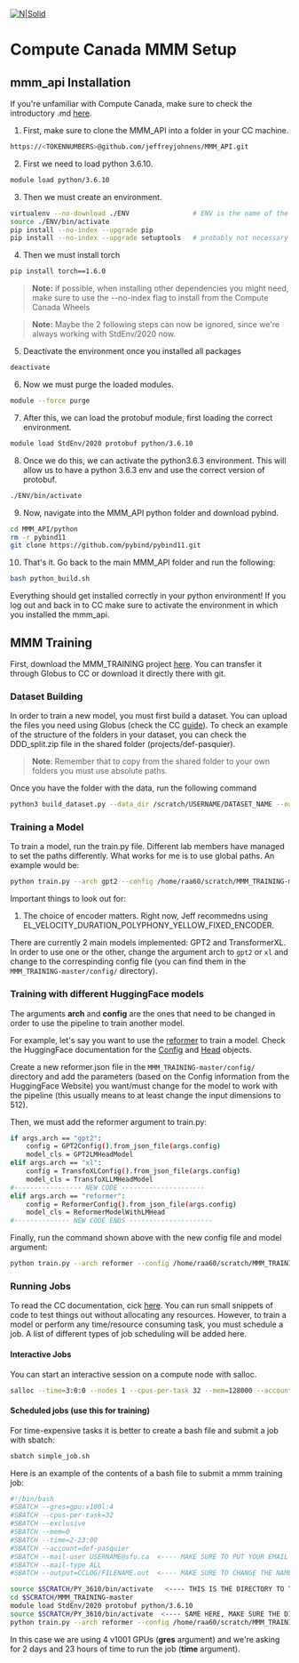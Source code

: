 [![N|Solid](https://drive.google.com/uc?export=view&id=1u4xiWN3s0PAii8zn3-qxJ7wn35tBOypY)](https://metacreation.net/category/projects/)

# Compute Canada MMM Setup
## mmm_api Installation

If you're unfamiliar with Compute Canada, make sure to check the introductory .md [here](https://github.com/FarrasArias/temp_CC_Metalab/blob/main/Compute%20Canada%20Guide.md).

1. First, make sure to clone the MMM_API into a folder in your CC machine.
```sh
https://<TOKENNUMBERS>@github.com/jeffreyjohnens/MMM_API.git
```
2. First we need to load python 3.6.10.
```sh
module load python/3.6.10
```
3. Then we must create an environment.
```sh
virtualenv --no-download ./ENV                # ENV is the name of the environment
source ./ENV/bin/activate
pip install --no-index --upgrade pip          
pip install --no-index --upgrade setuptools   # probably not necessary

```
4. Then we must install torch
```sh
pip install torch==1.6.0
```
> **Note:** if possible, when installing other dependencies you might need, make sure to use the --no-index flag to install from the Compute Canada Wheels

> **Note:** Maybe the 2 following steps can now be ignored, since we're always working with StdEnv/2020 now.

5. Deactivate the environment once you installed all packages
```sh
deactivate
```
6. Now we must purge the loaded modules.
```sh
module --force purge
```
7. After this, we can load the protobuf module, first loading the correct environment.
```sh
module load StdEnv/2020 protobuf python/3.6.10
```
8. Once we do this, we can activate the python3.6.3 environment. This will allow us to have a python 3.6.3 env and use the correct version of protobuf.
```sh
./ENV/bin/activate
```
9. Now, navigate into the MMM_API python folder and download pybind.
```sh
cd MMM_API/python
rm -r pybind11
git clone https://github.com/pybind/pybind11.git
```
10. That's it. Go back to the main MMM_API folder and run the following:
```sh
bash python_build.sh
```
Everything should get installed correctly in your python environment! If you log out and back in to CC make sure to activate the environment in which you installed the mmm_api.

## MMM Training

First, download the MMM_TRAINING project [here](https://gitlab.com/jeffreyjohnens/MMM_TRAINING/-/tree/master/). You can transfer it through Globus to CC or download it directly there with git.

### Dataset Building

In order to train a new model, you must first build a dataset. You can upload the files you need using Globus (check the CC [guide]()). To check an example of the structure of the folders in your dataset, you can check the DDD_split.zip file in the shared folder (projects/def-pasquier). 
> **Note**: Remember that to copy from the shared folder to your own folders you must use absolute paths.

Once you have the folder with the data, run the following command
```sh
python3 build_dataset.py --data_dir /scratch/USERNAME/DATASET_NAME --output /scratch/USERNAME/data.arr --nthreads 40 
```

### Training a Model

To train a model, run the train.py file. Different lab members have managed to set the paths differently. What works for me is to use global paths. An example would be:
```sh
python train.py --arch gpt2 --config /home/raa60/scratch/MMM_TRAINING-master/config/gpt2_tiny.json --encoding EL_VELOCITY_DURATION_POLYPHONY_YELLOW_FIXED_ENCODER --ngpu 4 --dataset /home/raa60/scratch/farrastest_NUM_BARS=4_OPZ_False.arr --batch_size 32 --label DELETE_ME
```
Important things to look out for:
1. The choice of encoder matters. Right now, Jeff recommedns using EL_VELOCITY_DURATION_POLYPHONY_YELLOW_FIXED_ENCODER.

There are currently 2 main models implemented: GPT2 and TransformerXL. In order to use one or the other, change the argument arch to `gpt2` or `xl` and change to the correspinding config file (you can find them in the `MMM_TRAINING-master/config/` directory).

### Training with different HuggingFace models

The arguments **arch** and **config** are the ones that need to be changed in order to use the pipeline to train another model.

For example, let's say you want to use the [reformer](https://huggingface.co/docs/transformers/model_doc/reformer) to train a model. Check the HuggingFace documentation for the [Config](https://huggingface.co/docs/transformers/model_doc/reformer#transformers.ReformerConfig) and [Head](https://huggingface.co/docs/transformers/model_doc/reformer#transformers.ReformerModelWithLMHead) objects. 

Create a new reformer.json file in the `MMM_TRAINING-master/config/` directory and add the parameters (based on the Config information from the HuggingFace Website) you want/must change for the model to work with the pipeline (this usually means to at least change the input dimensions to 512).

Then, we must add the reformer argument to train.py:

```sh
if args.arch == "gpt2":
    config = GPT2Config().from_json_file(args.config)
    model_cls = GPT2LMHeadModel
elif args.arch == "xl":
    config = TransfoXLConfig().from_json_file(args.config)
    model_cls = TransfoXLLMHeadModel
#----------------- NEW CODE ---------------------
elif args.arch == "reformer":
    config = ReformerConfig().from_json_file(args.config)
    model_cls = ReformerModelWithLMHead
#-------------- NEW CODE ENDS ---------------------
```

Finally, run the command shown above with the new config file and model argument:
```sh
python train.py --arch reformer --config /home/raa60/scratch/MMM_TRAINING-master/config/reformer.json --encoding EL_VELOCITY_DURATION_POLYPHONY_YELLOW_FIXED_ENCODER --ngpu 4 --dataset /home/raa60/scratch/DATA_NUM_BARS=4_OPZ_False.arr --batch_size 32 --label DELETE_ME
```

### Running Jobs

To read the CC documentation, cick [here](https://docs.alliancecan.ca/wiki/Running_jobs). You can run small snippets of code to test things out without allocating any resources. However, to train a model or perform any time/resource consuming task, you must schedule a job. A list of different types of job scheduling will be added here.

#### Interactive Jobs
You can start an interactive session on a compute node with salloc.
```sh
salloc --time=3:0:0 --nodes 1 --cpus-per-task 32 --mem=128000 --account=def-pasquier
```

#### Scheduled jobs (use this for training)
For time-expensive tasks it is better to create a bash file and submit a job with sbatch:
```sh
sbatch simple_job.sh
```

Here is an example of the contents of a bash file to submit a mmm training job:
```sh
#!/bin/bash
#SBATCH --gres=gpu:v100l:4
#SBATCH --cpus-per-task=32
#SBATCH --exclusive
#SBATCH --mem=0
#SBATCH --time=2-23:00
#SBATCH --account=def-pasquier
#SBATCH --mail-user USERNAME@sfu.ca  <---- MAKE SURE TO PUT YOUR EMAIL
#SBATCH --mail-type ALL
#SBATCH --output=CCLOG/FILENAME.out  <---- MAKE SURE TO CHANGE THE NAME OF THE FILE

source $SCRATCH/PY_3610/bin/activate   <---- THIS IS THE DIRECTORY TO THE ENV WHERE YOU HAVE THE mmm_api INSTALLED
cd $SCRATCH/MMM_TRAINING-master
module load StdEnv/2020 protobuf python/3.6.10
source $SCRATCH/PY_3610/bin/activate  <---- SAME HERE, MAKE SURE THE DIRECTORY IS PLACED CORRECTLY
python train.py --arch reformer --config /home/raa60/scratch/MMM_TRAINING-master/config/reformer.json --encoding EL_VELOCITY_DURATION_POLYPHONY_YELLOW_FIXED_ENCODER --ngpu 4 --dataset /home/raa60/scratch/dataset_NUM_BARS=4_OPZ_False.arr --batch_size 32 --label DELETE_ME
```

In this case we are using 4 v1001 GPUs (**gres** argument) and we're asking for 2 days and 23 hours of time to run the job (**time** argument).
